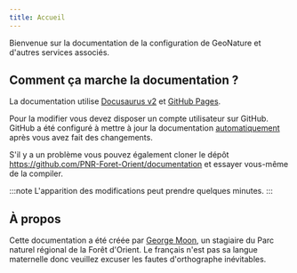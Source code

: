 ```yaml
---
title: Accueil
---
```

Bienvenue sur la documentation de la configuration de GeoNature et d'autres services associés.

## Comment ça marche la documentation ?

La documentation utilise [Docusaurus v2](https://v2.docusaurus.io) et [GitHub Pages](https://pages.github.com).

Pour la modifier vous devez disposer un compte utilisateur sur GitHub. GitHub a été configuré à mettre à jour la documentation [automatiquement](https://github.com/PNR-Foret-Orient/documentation/actions) après vous avez fait des changements.

S'il y a un problème vous pouvez également cloner le dépôt <https://github.com/PNR-Foret-Orient/documentation> et essayer vous-même de la compiler.

:::note
L'apparition des modifications peut prendre quelques minutes.
:::

## À propos

Cette documentation a été créée par [George Moon](https://github.com/georgemoon), un stagiaire du Parc naturel régional de la Forêt d'Orient. Le français n'est pas sa langue maternelle donc veuillez excuser les fautes d'orthographe inévitables.
